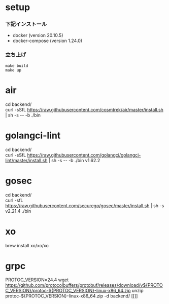 # setup

### 下記インストール

- docker (version 20.10.5)
- docker-compose (version 1.24.0)

### 立ち上げ

```
make build
make up
```

# air

cd backend/  
curl -sSfL https://raw.githubusercontent.com/cosmtrek/air/master/install.sh | sh -s -- -b ./bin

# golangci-lint

cd backend/  
curl -sSfL https://raw.githubusercontent.com/golangci/golangci-lint/master/install.sh | sh -s -- -b ./bin v1.62.2

# gosec

cd backend/  
curl -sfL https://raw.githubusercontent.com/securego/gosec/master/install.sh | sh -s v2.21.4 ./bin

# xo

brew install xo/xo/xo

# grpc

PROTOC_VERSION=24.4
wget https://github.com/protocolbuffers/protobuf/releases/download/v${PROTOC_VERSION}/protoc-${PROTOC_VERSION}-linux-x86_64.zip
unzip protoc-${PROTOC_VERSION}-linux-x86_64.zip -d backend/
[[]]
